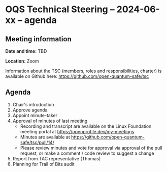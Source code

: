 # OQS Technical Steering – 2024-06-xx – agenda

## Meeting information

**Date and time:** TBD

**Location:** Zoom

Information about the TSC (members, roles and responsibilities, charter) is available on Github here:
	https://github.com/open-quantum-safe/tsc

## Agenda

1. Chair's introduction
1. Approve agenda
1. Appoint minute-taker
1. Approval of minutes of last meeting
   - Recording and transcript are available on the Linux Foundation meeting portal at https://openprofile.dev/my-meetings
   - Minutes are available at https://github.com/open-quantum-safe/tsc/pull/14/
   - Please review minutes and vote for approval via approval of the pull request, or make a comment / code review to suggest a change
1. Report from TAC representative (Thomas)
1. Planning for Trail of Bits audit
